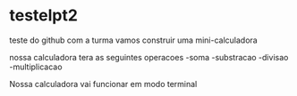 # testelpt2
teste do github com a turma
vamos construir uma mini-calculadora 

nossa calculadora tera as seguintes operacoes
-soma
-substracao
-divisao
-multiplicacao

Nossa calculadora vai funcionar em modo terminal 